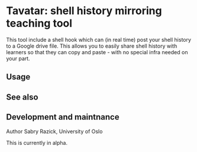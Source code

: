 # Tavatar: shell history mirroring teaching tool

This tool include a shell hook which can (in real time) post your
shell history to a Google drive file.  This allows you to easily share
shell history with learners so that they can copy and paste - with no
special infra needed on your part.



## Usage





## See also





## Development and maintnance

Author Sabry Razick, University of Oslo

This is currently in alpha.
